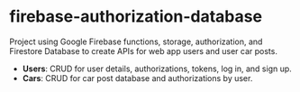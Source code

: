 # firebase-authorization-database

Project using Google Firebase functions, storage, authorization, and Firestore Database to create
APIs for web app users and user car posts.

* **Users**:  CRUD for user details, authorizations, tokens, log in, and sign up. 
* **Cars**: CRUD for car post database and authorizations by user.
